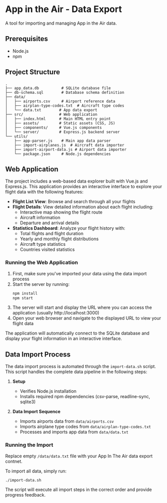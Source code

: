 # App in the Air - Data Export

A tool for importing and managing App in the Air data.

## Prerequisites

- Node.js
- npm

## Project Structure

```
.
├── app_data.db          # SQLite database file
├── db-schema.sql        # Database schema definition
├── data/               
│   ├── airports.csv     # Airport reference data
│   ├── airplan-type-codes.txt  # Aircraft type codes
│   └── data.txt        # App data export
├── src/                # Web application
│   ├── index.html      # Main HTML entry point
│   ├── assets/         # Static assets (CSS, JS)
│   ├── components/     # Vue.js components
│   └── server/         # Express.js backend server
└── utils/              
    ├── app-parser.js    # Main app data parser
    ├── import-airplanes.js  # Aircraft data importer
    ├── import-airport-data.js # Airport data importer
    └── package.json     # Node.js dependencies
```

## Web Application

The project includes a web-based data explorer built with Vue.js and Express.js. This application provides an interactive interface to explore your flight data with the following features:

- **Flight List View**: Browse and search through all your flights
- **Flight Details**: View detailed information about each flight including:
  - Interactive map showing the flight route
  - Aircraft information
  - Departure and arrival details
- **Statistics Dashboard**: Analyze your flight history with:
  - Total flights and flight duration
  - Yearly and monthly flight distributions
  - Aircraft type statistics
  - Countries visited statistics

### Running the Web Application

1. First, make sure you've imported your data using the data import process
2. Start the server by running:
   ```bash
   npm install
   npm start
   ```
3. The server will start and display the URL where you can access the application (usually http://localhost:3000)
4. Open your web browser and navigate to the displayed URL to view your flight data

The application will automatically connect to the SQLite database and display your flight information in an interactive interface.

## Data Import Process

The data import process is automated through the `import-data.sh` script. This script handles the complete data pipeline in the following steps:

1. **Setup**
   - Verifies Node.js installation
   - Installs required npm dependencies (csv-parse, readline-sync, sqlite3)

2. **Data Import Sequence**
   - Imports airports data from `data/airports.csv`
   - Imports airplane type codes from `data/airplan-type-codes.txt`
   - Processes and imports app data from `data/data.txt`

### Running the Import

Replace empty `/data/data.txt` file with your App In The Air data export contnet.

To import all data, simply run:

```bash
./import-data.sh
```

The script will execute all import steps in the correct order and provide progress feedback.